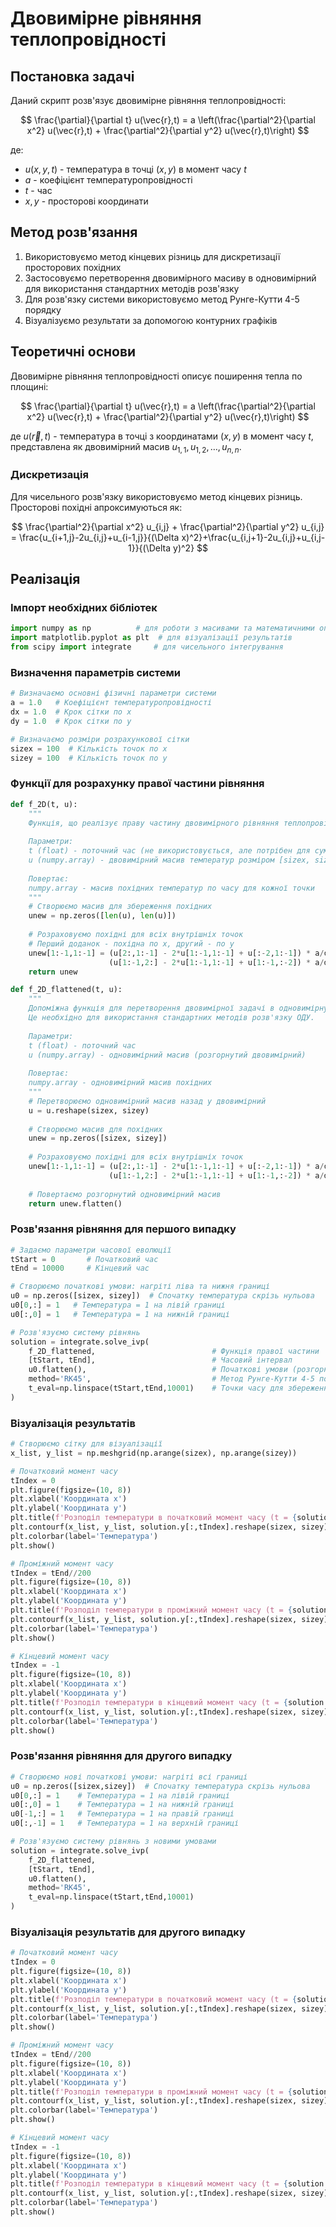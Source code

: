 # Двовимірне рівняння теплопровідності

## Постановка задачі
Даний скрипт розв'язує двовимірне рівняння теплопровідності:

$$ \frac{\partial}{\partial t} u(\vec{r},t) = a \left(\frac{\partial^2}{\partial x^2} u(\vec{r},t) + \frac{\partial^2}{\partial y^2} u(\vec{r},t)\right) $$

де:
- $u(x,y,t)$ - температура в точці $(x,y)$ в момент часу $t$
- $a$ - коефіцієнт температуропровідності
- $t$ - час
- $x, y$ - просторові координати

## Метод розв'язання
1. Використовуємо метод кінцевих різниць для дискретизації просторових похідних
2. Застосовуємо перетворення двовимірного масиву в одновимірний для використання стандартних методів розв'язку
3. Для розв'язку системи використовуємо метод Рунге-Кутти 4-5 порядку
4. Візуалізуємо результати за допомогою контурних графіків

## Теоретичні основи

Двовимірне рівняння теплопровідності описує поширення тепла по площині:

$$ \frac{\partial}{\partial t} u(\vec{r},t) = a \left(\frac{\partial^2}{\partial x^2} u(\vec{r},t) + \frac{\partial^2}{\partial y^2} u(\vec{r},t)\right) $$

де $u(\vec{r},t)$ - температура в точці з координатами $(x,y)$ в момент часу $t$, представлена як двовимірний масив ${u_{1,1}, u_{1,2}, \dots, u_{n,n}}$.

### Дискретизація

Для чисельного розв'язку використовуємо метод кінцевих різниць. Просторові похідні апроксимуються як:

$$ \frac{\partial^2}{\partial x^2} u_{i,j} + \frac{\partial^2}{\partial y^2} u_{i,j} = \frac{u_{i+1,j}-2u_{i,j}+u_{i-1,j}}{(\Delta x)^2}+\frac{u_{i,j+1}-2u_{i,j}+u_{i,j-1}}{(\Delta y)^2} $$

## Реалізація

### Імпорт необхідних бібліотек

```python
import numpy as np          # для роботи з масивами та математичними операціями
import matplotlib.pyplot as plt  # для візуалізації результатів
from scipy import integrate     # для чисельного інтегрування
```

### Визначення параметрів системи

```python
# Визначаємо основні фізичні параметри системи
a = 1.0   # Коефіцієнт температуропровідності
dx = 1.0  # Крок сітки по x
dy = 1.0  # Крок сітки по y

# Визначаємо розміри розрахункової сітки
sizex = 100  # Кількість точок по x
sizey = 100  # Кількість точок по y
```

### Функції для розрахунку правої частини рівняння

```python
def f_2D(t, u):
    """
    Функція, що реалізує праву частину двовимірного рівняння теплопровідності.
    
    Параметри:
    t (float) - поточний час (не використовується, але потрібен для сумісності з solve_ivp)
    u (numpy.array) - двовимірний масив температур розміром [sizex, sizey]
    
    Повертає:
    numpy.array - масив похідних температур по часу для кожної точки
    """
    # Створюємо масив для збереження похідних
    unew = np.zeros([len(u), len(u)])
    
    # Розраховуємо похідні для всіх внутрішніх точок
    # Перший доданок - похідна по x, другий - по y
    unew[1:-1,1:-1] = (u[2:,1:-1] - 2*u[1:-1,1:-1] + u[:-2,1:-1]) * a/dx**2 + \
                      (u[1:-1,2:] - 2*u[1:-1,1:-1] + u[1:-1,:-2]) * a/dy**2
    return unew

def f_2D_flattened(t, u):
    """
    Допоміжна функція для перетворення двовимірної задачі в одновимірну.
    Це необхідно для використання стандартних методів розв'язку ОДУ.
    
    Параметри:
    t (float) - поточний час
    u (numpy.array) - одновимірний масив (розгорнутий двовимірний)
    
    Повертає:
    numpy.array - одновимірний масив похідних
    """
    # Перетворюємо одновимірний масив назад у двовимірний
    u = u.reshape(sizex, sizey)
    
    # Створюємо масив для похідних
    unew = np.zeros([sizex, sizey])
    
    # Розраховуємо похідні для всіх внутрішніх точок
    unew[1:-1,1:-1] = (u[2:,1:-1] - 2*u[1:-1,1:-1] + u[:-2,1:-1]) * a/dx**2 + \
                      (u[1:-1,2:] - 2*u[1:-1,1:-1] + u[1:-1,:-2]) * a/dy**2
    
    # Повертаємо розгорнутий одновимірний масив
    return unew.flatten()
```

### Розв'язання рівняння для першого випадку

```python
# Задаємо параметри часової еволюції
tStart = 0       # Початковий час
tEnd = 10000     # Кінцевий час

# Створюємо початкові умови: нагріті ліва та нижня границі
u0 = np.zeros([sizex, sizey])  # Спочатку температура скрізь нульова
u0[0,:] = 1   # Температура = 1 на лівій границі
u0[:,0] = 1   # Температура = 1 на нижній границі

# Розв'язуємо систему рівнянь
solution = integrate.solve_ivp(
    f_2D_flattened,                          # Функція правої частини
    [tStart, tEnd],                          # Часовий інтервал
    u0.flatten(),                            # Початкові умови (розгорнуті в 1D)
    method='RK45',                           # Метод Рунге-Кутти 4-5 порядку
    t_eval=np.linspace(tStart,tEnd,10001)    # Точки часу для збереження результату
)
```

### Візуалізація результатів

```python
# Створюємо сітку для візуалізації
x_list, y_list = np.meshgrid(np.arange(sizex), np.arange(sizey))

# Початковий момент часу
tIndex = 0
plt.figure(figsize=(10, 8))
plt.xlabel('Координата x')
plt.ylabel('Координата y')
plt.title(f'Розподіл температури в початковий момент часу (t = {solution.t[tIndex]:.1f})')
plt.contourf(x_list, y_list, solution.y[:,tIndex].reshape(sizex, sizey))
plt.colorbar(label='Температура')
plt.show()

# Проміжний момент часу
tIndex = tEnd//200
plt.figure(figsize=(10, 8))
plt.xlabel('Координата x')
plt.ylabel('Координата y')
plt.title(f'Розподіл температури в проміжний момент часу (t = {solution.t[tIndex]:.1f})')
plt.contourf(x_list, y_list, solution.y[:,tIndex].reshape(sizex, sizey))
plt.colorbar(label='Температура')
plt.show()

# Кінцевий момент часу
tIndex = -1
plt.figure(figsize=(10, 8))
plt.xlabel('Координата x')
plt.ylabel('Координата y')
plt.title(f'Розподіл температури в кінцевий момент часу (t = {solution.t[tIndex]:.1f})')
plt.contourf(x_list, y_list, solution.y[:,tIndex].reshape(sizex, sizey))
plt.colorbar(label='Температура')
plt.show()
```

### Розв'язання рівняння для другого випадку

```python
# Створюємо нові початкові умови: нагріті всі границі
u0 = np.zeros([sizex,sizey])  # Спочатку температура скрізь нульова
u0[0,:] = 1    # Температура = 1 на лівій границі
u0[:,0] = 1    # Температура = 1 на нижній границі
u0[-1,:] = 1   # Температура = 1 на правій границі
u0[:,-1] = 1   # Температура = 1 на верхній границі

# Розв'язуємо систему рівнянь з новими умовами
solution = integrate.solve_ivp(
    f_2D_flattened,
    [tStart, tEnd],
    u0.flatten(),
    method='RK45',
    t_eval=np.linspace(tStart,tEnd,10001)
)
```

### Візуалізація результатів для другого випадку

```python
# Початковий момент часу
tIndex = 0
plt.figure(figsize=(10, 8))
plt.xlabel('Координата x')
plt.ylabel('Координата y')
plt.title(f'Розподіл температури в початковий момент часу (t = {solution.t[tIndex]:.1f})')
plt.contourf(x_list, y_list, solution.y[:,tIndex].reshape(sizex, sizey))
plt.colorbar(label='Температура')
plt.show()

# Проміжний момент часу
tIndex = tEnd//200
plt.figure(figsize=(10, 8))
plt.xlabel('Координата x')
plt.ylabel('Координата y')
plt.title(f'Розподіл температури в проміжний момент часу (t = {solution.t[tIndex]:.1f})')
plt.contourf(x_list, y_list, solution.y[:,tIndex].reshape(sizex, sizey))
plt.colorbar(label='Температура')
plt.show()

# Кінцевий момент часу
tIndex = -1
plt.figure(figsize=(10, 8))
plt.xlabel('Координата x')
plt.ylabel('Координата y')
plt.title(f'Розподіл температури в кінцевий момент часу (t = {solution.t[tIndex]:.1f})')
plt.contourf(x_list, y_list, solution.y[:,tIndex].reshape(sizex, sizey))
plt.colorbar(label='Температура')
plt.show()
